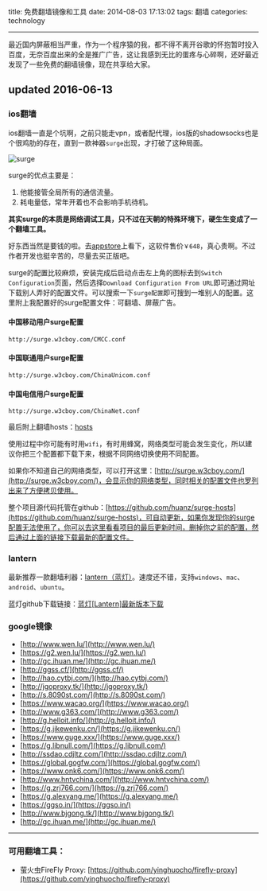 title: 免费翻墙镜像和工具
date: 2014-08-03 17:13:02
tags: 翻墙
categories: technology

---

最近国内屏蔽相当严重，作为一个程序猿的我，都不得不离开谷歌的怀抱暂时投入百度，无奈百度出来的全是推广广告，这让我感到无比的蛋疼与心碎啊，还好最近发现了一些免费的翻墙镜像，现在共享给大家。


<!-- more -->

## updated 2016-06-13

### ios翻墙

ios翻墙一直是个坑啊，之前只能走vpn，或者配代理，ios版的shadowsocks也是个很鸡肋的存在，直到一款神器`surge`出现，才打破了这种局面。

![surge](http://a3.mzstatic.com/us/r30/Purple18/v4/a0/a1/4e/a0a14ead-2467-9aa6-f108-50ca6ec1a652/icon175x175.png)

surge的优点主要是：

1. 他能接管全局所有的通信流量。
2. 耗电量低，常年开着也不会影响手机待机。

**其实surge的本质是网络调试工具，只不过在天朝的特殊环境下，硬生生变成了一个翻墙工具。**

好东西当然是要钱的啦。去[appstore](https://itunes.apple.com/us/app/surge-web-developer-tool-proxy/id1040100637?mt=8)上看下，这软件售价`￥648`，真心贵啊。不过作者开发也挺辛苦的，尽量去买正版吧。

surge的配置比较麻烦，安装完成后启动点击左上角的图标去到`Switch Configuration`页面，然后选择`Download Configuration From URL`即可通过网址下载别人弄好的配置文件。可以搜索一下`surge配置`即可搜到一堆别人的配置。这里附上我配置好的surge配置文件：可翻墙、屏蔽广告。

#### 中国移动用户surge配置

	http://surge.w3cboy.com/CMCC.conf

#### 中国联通用户surge配置

	http://surge.w3cboy.com/ChinaUnicom.conf

#### 中国电信用户surge配置

	http://surge.w3cboy.com/ChinaNet.conf

最后附上翻墙hosts：[hosts](https://raw.githubusercontent.com/huanz/surge-hosts/master/hosts)

使用过程中你可能有时用`wifi`，有时用蜂窝，网络类型可能会发生变化，所以建议你把三个配置都下载下来，根据不同网络切换使用不同配置。

如果你不知道自己的网络类型，可以打开这里：[http://surge.w3cboy.com/](http://surge.w3cboy.com/)，会显示你的网络类型，同时相关的配置文件也罗列出来了方便拷贝使用。

整个项目源代码托管在github：[https://github.com/huanz/surge-hosts](https://github.com/huanz/surge-hosts)，可自动更新，如果你发现你的surge配置无法使用了，你可以去这里看看项目的最后更新时间，删掉你之前的配置，然后通过上面的链接下载最新的配置文件。

### lantern

最新推荐一款翻墙利器：[lantern（蓝灯）](https://getlantern.org/)。速度还不错，支持`windows`、`mac`、`android`、`ubuntu`。

蓝灯github下载链接：[蓝灯[Lantern]最新版本下载](https://github.com/getlantern/lantern/releases/tag/latest)

### google镜像

- [http://www.wen.lu/](http://www.wen.lu/)
- [https://g2.wen.lu/](https://g2.wen.lu/)
- [http://gc.ihuan.me/](http://gc.ihuan.me/)
- [http://ggss.cf/](http://ggss.cf/)
- [http://hao.cytbj.com/](http://hao.cytbj.com/)
- [http://jgoproxy.tk/](http://jgoproxy.tk/)
- [http://s.8090st.com/](http://s.8090st.com/)
- [https://www.wacao.org/](https://www.wacao.org/)
- [http://www.g363.com/](http://www.g363.com/)
- [http://g.helloit.info/](http://g.helloit.info/)
- [https://g.jikewenku.cn/](https://g.jikewenku.cn/)
- [https://www.guge.xxx/](https://www.guge.xxx/)
- [https://g.libnull.com/](https://g.libnull.com/)
- [http://ssdao.cdjltz.com/](http://ssdao.cdjltz.com/)
- [https://global.gogfw.com/](https://global.gogfw.com/)
- [https://www.onk6.com/](https://www.onk6.com/)
- [http://www.hntvchina.com/](http://www.hntvchina.com/)
- [https://g.zrj766.com/](https://g.zrj766.com/)
- [https://g.alexyang.me/](https://g.alexyang.me/)
- [https://ggso.in/](https://ggso.in/)
- [http://www.bjgong.tk/](http://www.bjgong.tk/)
- [http://gc.ihuan.me/](http://gc.ihuan.me/)


---

### 可用翻墙工具：

- 萤火虫FireFly Proxy: [https://github.com/yinghuocho/firefly-proxy](https://github.com/yinghuocho/firefly-proxy)
